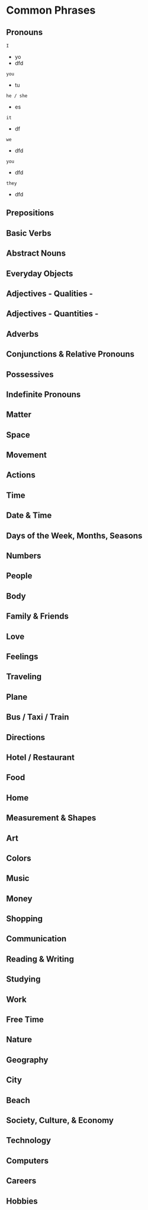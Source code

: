 # Common Phrases

## Pronouns
`I`
- yo
- dfd

`you`
- tu

`he / she`
- es

`it`
- df

`we`
- dfd

`you`
- dfd

`they`
- dfd

## Prepositions

## Basic Verbs

## Abstract Nouns

## Everyday Objects

## Adjectives - Qualities -

## Adjectives - Quantities -

## Adverbs

## Conjunctions & Relative Pronouns

## Possessives

## Indefinite Pronouns

## Matter

## Space

## Movement

## Actions

## Time

## Date & Time

## Days of the Week, Months, Seasons

## Numbers

## People

## Body

## Family & Friends

## Love

## Feelings

## Traveling

## Plane

## Bus / Taxi / Train

## Directions

## Hotel / Restaurant

## Food

## Home

## Measurement & Shapes

## Art

## Colors

## Music

## Money

## Shopping

## Communication

## Reading & Writing

## Studying

## Work

## Free Time

## Nature

## Geography

## City

## Beach

## Society, Culture, & Economy

## Technology

## Computers

## Careers

## Hobbies

